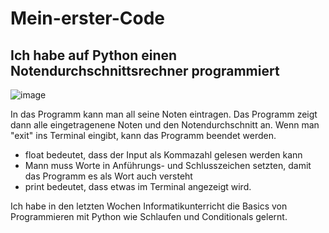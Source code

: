 # Mein-erster-Code
## Ich habe auf Python einen Notendurchschnittsrechner programmiert 
![image](https://user-images.githubusercontent.com/97448907/148774382-a8a67988-b7fc-497e-977b-b4a4d3059790.png)
  
In das Programm kann man all seine Noten eintragen. 
Das Programm zeigt dann alle eingetragenene Noten und den Notendurchschnitt an.
Wenn man "exit" ins Terminal eingibt, kann das Programm beendet werden.

- float bedeutet, dass der Input als Kommazahl gelesen werden kann
- Mann muss Worte in Anführungs- und Schlusszeichen setzten, damit das Programm es als Wort auch versteht
- print bedeutet, dass etwas im Terminal angezeigt wird.

Ich habe in den letzten Wochen Informatikunterricht die Basics von Programmieren mit Python wie Schlaufen und Conditionals gelernt.


